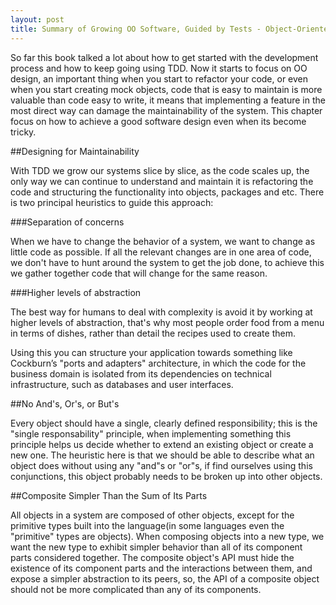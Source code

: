 ```yaml
---
layout: post
title: Summary of Growing OO Software, Guided by Tests - Object-Oriented Style
---
```


So far this book talked a lot about how to get started with the development process and how to keep going using TDD. Now it starts to focus on OO design, an important thing when you start to refactor your code, or even when you start creating mock objects, code that is easy to maintain is more valuable than code easy to write, it means that implementing a feature in the most direct way can damage the maintainability of the system. This chapter focus on how to achieve a good software design even when its become tricky.

##Designing for Maintainability

With TDD we grow our systems slice by slice, as the code scales up, the only way we can continue to understand and maintain it is refactoring the code and structuring the functionality into objects, packages and etc. There is two principal heuristics to guide this approach:

###Separation of concerns

When we have to change the behavior of a system, we want to change as little code as possible. If all the relevant changes are in one area of code, we don't have to hunt around the system to get the job done, to achieve this we gather together code that will change for the same reason.

###Higher levels of abstraction

The best way for humans to deal with complexity is avoid it by working at higher levels of abstraction, that's why most people order food from a menu in terms of dishes, rather than detail the recipes used to create them.

Using this you can structure your application towards something like Cockburn’s "ports and adapters" architecture, in which the code for the business domain is isolated from its dependencies on technical infrastructure, such as databases and user interfaces.

##No And's, Or's, or But's

Every object should have a single, clearly defined responsibility; this is the "single responsability" principle, when implementing something this principle helps us decide whether to extend an existing object or create a new one. The heuristic here is that we should be able to describe what an object does without using any "and"s or "or"s, if find ourselves using this conjunctions, this object probably needs to be broken up into other objects.

##Composite Simpler Than the Sum of Its Parts

All objects in a system are composed of other objects, except for the primitive types built into the language(in some languages even the "primitive" types are objects). When composing objects into a new type, we want the new type to exhibit simpler behavior than all of its component parts considered together. The composite object's API must hide the existence of its component parts and the interactions between them, and expose a simpler abstraction to its peers, so, the API of a composite object should not be more complicated than any of its components.

